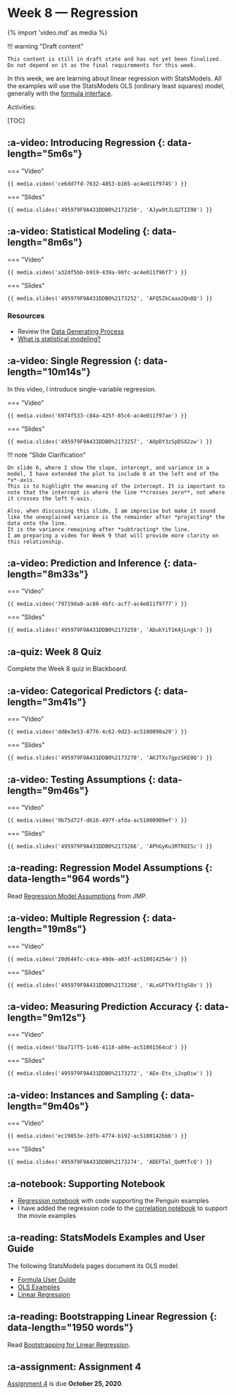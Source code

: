 # Week 8 — Regression
{% import 'video.md' as media %}

!!! warning "Draft content"

    This content is still in draft state and has not yet been finalized.
    Do not depend on it as the final requirements for this week.

In this week, we are learning about linear regression with StatsModels.
All the examples will use the StatsModels OLS (ordinary least squares) model, generally with the
[formula interface](https://www.statsmodels.org/stable/generated/statsmodels.formula.api.ols.html#statsmodels.formula.api.ols).

Activities:

[TOC]

## :a-video: Introducing Regression {: data-length="5m6s"}

=== "Video"

    {{ media.video('ce6dd7fd-7632-4853-b165-ac4e011f9745') }}

=== "Slides"

    {{ media.slides('495979F9A431DDB0%2173250', 'AJyw9tJLQ2TII98') }}

## :a-video: Statistical Modeling {: data-length="8m6s"}

=== "Video"

    {{ media.video('a32df5bb-b919-439a-98fc-ac4e011f96f7') }}

=== "Slides"

    {{ media.slides('495979F9A431DDB0%2173252', 'AFQ5ZkCaaa2Qn8Q') }}

### Resources

- Review the [Data Generating Process](../week4/index.md#sampling)
- [What is statistical modeling?](https://help.xlstat.com/s/article/what-is-statistical-modeling?language=en_US)

## :a-video: Single Regression {: data-length="10m14s"}

In this video, I introduce single-variable regression.

=== "Video"

    {{ media.video('6974f533-c84a-425f-85c6-ac4e011f97ae') }}

=== "Slides"

    {{ media.slides('495979F9A431DDB0%2173257', 'AOpDY3zSpDSX2zw') }}

!!! note "Slide Clarification"

    On slide 6, where I show the slope, intercept, and variance in a model, I have extended the plot to include 0 at the left end of the *x*-axis.
    This is to highlight the meaning of the intercept. It is important to note that the intercept is where the line **crosses zero**, not where it crosses the left Y-axis.

    Also, when discussing this slide, I am imprecise but make it sound like the unexplained variance is the remainder after *projecting* the data onto the line.
    It is the variance remaining after *subtracting* the line.
    I am preparing a video for Week 9 that will provide more clarity on this relationship.

## :a-video: Prediction and Inference {: data-length="8m33s"}

=== "Video"

    {{ media.video('79719da0-ac88-4bfc-acf7-ac4e011f9777') }}

=== "Slides"

    {{ media.slides('495979F9A431DDB0%2173259', 'ADukYiT1K4jLngk') }}

## :a-quiz: Week 8 Quiz

Complete the Week 8 quiz in Blackboard.

## :a-video: Categorical Predictors {: data-length="3m41s"}

=== "Video"

    {{ media.video('dd8e3e53-8776-4c62-9d23-ac5100090a29') }}

=== "Slides"

    {{ media.slides('495979F9A431DDB0%2173270', 'AKJTXs7gpzSKE0Q') }}

## :a-video: Testing Assumptions {: data-length="9m46s"}

=== "Video"

    {{ media.video('9b75d72f-d616-497f-afda-ac51000909ef') }}

=== "Slides"

    {{ media.slides('495979F9A431DDB0%2173266', 'APhGyKu3RTROISc') }}

## :a-reading: Regression Model Assumptions {: data-length="964 words"}

Read [Regression Model Assumptions](https://www.jmp.com/en_us/statistics-knowledge-portal/what-is-regression/simple-linear-regression-assumptions.html) from JMP.

## :a-video: Multiple Regression {: data-length="19m8s"}

=== "Video"

    {{ media.video('20d644fc-c4ca-40de-a03f-ac510014254e') }}

=== "Slides"

    {{ media.slides('495979F9A431DDB0%2173268', 'ALxGFTYkfItgS8o') }}

## :a-video: Measuring Prediction Accuracy {: data-length="9m12s"}

=== "Video"

    {{ media.video('5ba717f5-1c46-4118-a89e-ac51001564cd') }}

=== "Slides"

    {{ media.slides('495979F9A431DDB0%2173272', 'AEe-Etx_iJxpOiw') }}

## :a-video: Instances and Sampling {: data-length="9m40s"}

=== "Video"

    {{ media.video('ec19853e-2dfb-4774-b192-ac5100142bbb') }}

=== "Slides"

    {{ media.slides('495979F9A431DDB0%2173274', 'ADEFTal_QoMtTcQ') }}

## :a-notebook: Supporting Notebook

- [Regression notebook](../../resources/tutorials/Regressions.ipynb) with code supporting the Penguin examples
- I have added the regression code to the [correlation notebook](../../resources/tutorials/Correlation.ipynb) to support the movie examples

## :a-reading: StatsModels Examples and User Guide

The following StatsModels pages document its OLS model:

- [Formula User Guide](https://www.statsmodels.org/stable/example_formulas.html)
- [OLS Examples](https://www.statsmodels.org/stable/examples/notebooks/generated/ols.html)
- [Linear Regression](https://www.statsmodels.org/stable/regression.html)

## :a-reading: Bootstrapping Linear Regression {: data-length="1950 words"}

Read [Bootstrapping for Linear Regression](https://www.textbook.ds100.org/ch/18/hyp_regression.html).

## :a-assignment: Assignment 4

[Assignment 4](../../assignments/A4/index.md) is due **October 25, 2020**.
